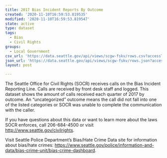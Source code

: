 ```yaml
---
title: 2017 Bias Incident Reports By Outcome
created: '2020-11-10T16:59:53.819535'
modified: '2020-11-10T16:59:53.819547'
state: active
type: dataset
tags:
  - Bias
  - Civil Rights
groups:
  - Local Government
csv_url: 'https://data.seattle.gov/api/views/scgw-fskv/rows.csv?accessType=DOWNLOAD'
json_url: 'https://data.seattle.gov/api/views/scgw-fskv/rows.json?accessType=DOWNLOAD'
layout: post

---
```

The Seattle Office for Civil Rights (SOCR) receives calls on the Bias Incident Reporting Line. Calls are received by front desk staff and logged. This dataset shows the amount of calls received each quarter of 2017 by outcome. An “uncategorized” outcome means the call did not fall into one of the listed categories or SOCR was unable to complete the communication with the caller. 

If you have questions about this data or want to learn more about the laws SOCR enforces, call 206-684-4500 or visit http://www.seattle.gov/civilrights. 

Visit Seattle Police Department’s Bias/Hate Crime Data site for information about bias/hate crimes: https://www.seattle.gov/police/information-and-data/bias-crime-unit/bias-crime-dashboard.
